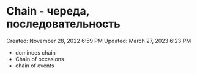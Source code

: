 # Chain - череда, последовательность

Created: November 28, 2022 6:59 PM
Updated: March 27, 2023 6:23 PM

- dominoes chain
- Chain of occasions
- chain of events